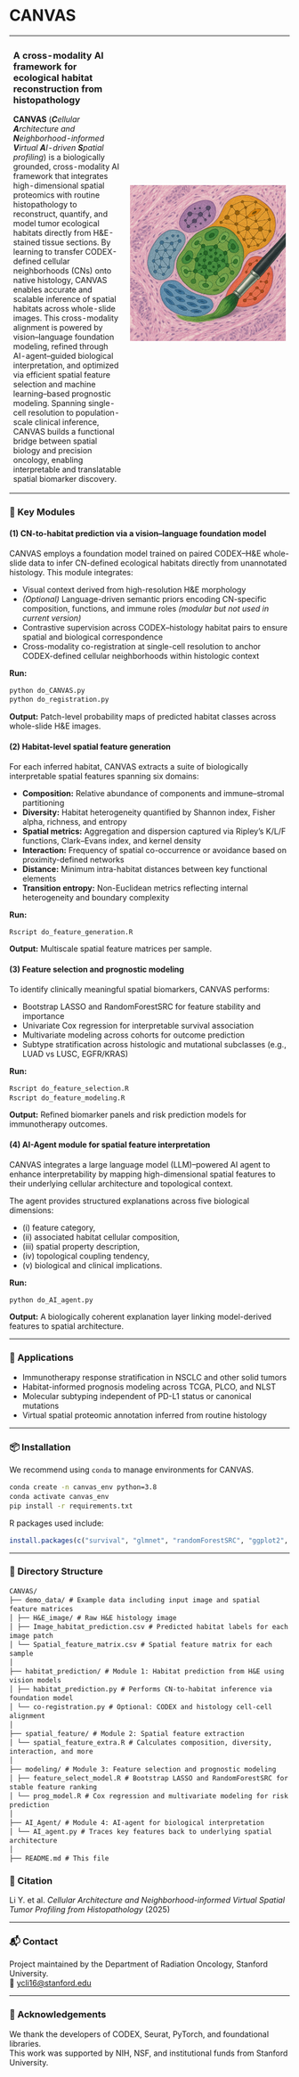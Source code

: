 # CANVAS

<table>
<tr>
<td width="60%" valign="top">

### A cross-modality AI framework for ecological habitat reconstruction from histopathology

**CANVAS** (***C**ellular **A**rchitecture and **N**eighborhood-informed **V**irtual **A**I-driven **S**patial profiling*) is a biologically grounded, cross-modality AI framework that integrates high-dimensional spatial proteomics with routine histopathology to reconstruct, quantify, and model tumor ecological habitats directly from H&E-stained tissue sections. By learning to transfer CODEX-defined cellular neighborhoods (CNs) onto native histology, CANVAS enables accurate and scalable inference of spatial habitats across whole-slide images. This cross-modality alignment is powered by vision–language foundation modeling, refined through AI-agent–guided biological interpretation, and optimized via efficient spatial feature selection and machine learning–based prognostic modeling. Spanning single-cell resolution to population-scale clinical inference, CANVAS builds a functional bridge between spatial biology and precision oncology, enabling interpretable and translatable spatial biomarker discovery.

</td>
<td width="60%" align="center" valign="middle">

<img src="https://github.com/Yuchen588/CANVAS/blob/main/CANVAS_image.png?raw=true" style="max-width:280px; height:auto;">

</td>
</tr>
</table>

### 🔧 Key Modules

#### (1) CN-to-habitat prediction via a vision–language foundation model

CANVAS employs a foundation model trained on paired CODEX–H&E whole-slide data to infer CN-defined ecological habitats directly from unannotated histology. This module integrates:

- Visual context derived from high-resolution H&E morphology
- *(Optional)* Language-driven semantic priors encoding CN-specific composition, functions, and immune roles *(modular but not used in current version)*
- Contrastive supervision across CODEX–histology habitat pairs to ensure spatial and biological correspondence
- Cross-modality co-registration at single-cell resolution to anchor CODEX-defined cellular neighborhoods within histologic context

**Run:**

```bash
python do_CANVAS.py
python do_registration.py
```

**Output:** Patch-level probability maps of predicted habitat classes across whole-slide H&E images.

#### (2) Habitat-level spatial feature generation

For each inferred habitat, CANVAS extracts a suite of biologically interpretable spatial features spanning six domains:

- **Composition:** Relative abundance of components and immune–stromal partitioning
- **Diversity:** Habitat heterogeneity quantified by Shannon index, Fisher alpha, richness, and entropy
- **Spatial metrics:** Aggregation and dispersion captured via Ripley’s K/L/F functions, Clark–Evans index, and kernel density
- **Interaction:** Frequency of spatial co-occurrence or avoidance based on proximity-defined networks
- **Distance:** Minimum intra-habitat distances between key functional elements
- **Transition entropy:** Non-Euclidean metrics reflecting internal heterogeneity and boundary complexity

**Run:**

```bash
Rscript do_feature_generation.R
```

**Output:** Multiscale spatial feature matrices per sample.

#### (3) Feature selection and prognostic modeling

To identify clinically meaningful spatial biomarkers, CANVAS performs:

- Bootstrap LASSO and RandomForestSRC for feature stability and importance
- Univariate Cox regression for interpretable survival association
- Multivariate modeling across cohorts for outcome prediction
- Subtype stratification across histologic and mutational subclasses (e.g., LUAD vs LUSC, EGFR/KRAS)

**Run:**

```bash
Rscript do_feature_selection.R
Rscript do_feature_modeling.R
```

**Output:** Refined biomarker panels and risk prediction models for immunotherapy outcomes.

#### (4) AI-Agent module for spatial feature interpretation

CANVAS integrates a large language model (LLM)–powered AI agent to enhance interpretability by mapping high-dimensional spatial features to their underlying cellular architecture and topological context. 

The agent provides structured explanations across five biological dimensions:

- (i) feature category,
- (ii) associated habitat cellular composition,
- (iii) spatial property description,
- (iv) topological coupling tendency,
- (v) biological and clinical implications.

**Run:**

```bash
python do_AI_agent.py
```

**Output:** A biologically coherent explanation layer linking model-derived features to spatial architecture.

---

### 🚀 Applications

- Immunotherapy response stratification in NSCLC and other solid tumors
- Habitat-informed prognosis modeling across TCGA, PLCO, and NLST
- Molecular subtyping independent of PD-L1 status or canonical mutations
- Virtual spatial proteomic annotation inferred from routine histology

---

### 📦 Installation

We recommend using `conda` to manage environments for CANVAS.

```bash
conda create -n canvas_env python=3.8
conda activate canvas_env
pip install -r requirements.txt
```

R packages used include:

```r
install.packages(c("survival", "glmnet", "randomForestSRC", "ggplot2", "vegan", "entropy", "spatstat"))
```

---

### 📂 Directory Structure

```
CANVAS/
├── demo_data/ # Example data including input image and spatial feature matrices
│ ├── H&E_image/ # Raw H&E histology image
│ ├── Image_habitat_prediction.csv # Predicted habitat labels for each image patch
│ └── Spatial_feature_matrix.csv # Spatial feature matrix for each sample
│
├── habitat_prediction/ # Module 1: Habitat prediction from H&E using vision models
│ ├── habitat_prediction.py # Performs CN-to-habitat inference via foundation model
│ └── co-registration.py # Optional: CODEX and histology cell-cell alignment
│
├── spatial_feature/ # Module 2: Spatial feature extraction
│ └── spatial_feature_extra.R # Calculates composition, diversity, interaction, and more
│
├── modeling/ # Module 3: Feature selection and prognostic modeling
│ ├── feature_select_model.R # Bootstrap LASSO and RandomForestSRC for stable feature ranking
│ └── prog_model.R # Cox regression and multivariate modeling for risk prediction
│
├── AI_Agent/ # Module 4: AI-agent for biological interpretation
│ └── AI_agent.py # Traces key features back to underlying spatial architecture
│
├── README.md # This file
```

### 📄 Citation

Li Y. et al. *Cellular Architecture and Neighborhood-informed Virtual Spatial Tumor Profiling from Histopathology* (2025)

---

### 📬 Contact

Project maintained by the Department of Radiation Oncology, Stanford University.\
📧 [ycli16@stanford.edu](mailto\:ycli16@stanford.edu)

---

### 🧠 Acknowledgements

We thank the developers of CODEX, Seurat, PyTorch, and foundational libraries.\
This work was supported by NIH, NSF, and institutional funds from Stanford University.

